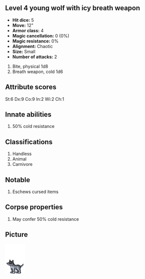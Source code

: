 ## Level 4 young wolf with icy breath weapon

- **Hit dice:** 5
- **Move:** 12"
- **Armor class:** 4
- **Magic cancellation:** 0 (0%)
- **Magic resistance:** 0%
- **Alignment:** Chaotic
- **Size:** Small
- **Number of attacks:** 2
1. Bite, physical 1d8
2. Breath weapon, cold 1d6

## Attribute scores

St:6 Dx:9 Co:9 In:2 Wi:2 Ch:1

## Innate abilities

1. 50% cold resistance

## Classifications

1. Handless
2. Animal
3. Carnivore

## Notable

1. Eschews cursed items

## Corpse properties

1. May confer 50% cold resistance

## Picture

![Winter wolf cub](https://github.com/hyvanmielenpelit/GnollHackTileSet/blob/main/Monsters/winter_wolf_cub/winter_wolf_cub.png)
